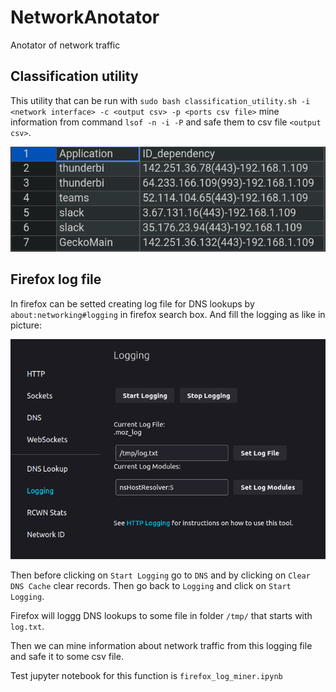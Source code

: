 # NetworkAnotator

Anotator of network traffic

## Classification utility

This utility that can be run with `sudo bash classification_utility.sh -i <network interface> -c <output csv> -p <ports csv file>` mine information from command `lsof -n -i -P` and safe them to csv file `<output csv>`.

![classification utility results](data/classification_utility_results.png)

## Firefox log file

In firefox can be setted creating log file for DNS lookups by `about:networking#logging` in firefox search box. And fill the logging as like in picture:

![firefox logs](data/firefox_log.png)

Then before clicking on `Start Logging` go to `DNS` and by clicking on `Clear DNS Cache` clear records. Then go back to `Logging` and click on `Start Logging`.

Firefox will loggg DNS lookups to some file in folder `/tmp/` that starts with `log.txt`.

Then we can mine information about network traffic from this logging file and safe it to some csv file.

Test jupyter notebook for this function is `firefox_log_miner.ipynb`
